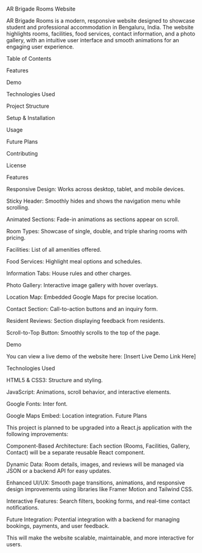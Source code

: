 AR Brigade Rooms Website

AR Brigade Rooms is a modern, responsive website designed to showcase student and professional accommodation in Bengaluru, India. The website highlights rooms, facilities, food services, contact information, and a photo gallery, with an intuitive user interface and smooth animations for an engaging user experience.

Table of Contents

Features

Demo

Technologies Used

Project Structure

Setup & Installation

Usage

Future Plans

Contributing

License

Features

Responsive Design: Works across desktop, tablet, and mobile devices.

Sticky Header: Smoothly hides and shows the navigation menu while scrolling.

Animated Sections: Fade-in animations as sections appear on scroll.

Room Types: Showcase of single, double, and triple sharing rooms with pricing.

Facilities: List of all amenities offered.

Food Services: Highlight meal options and schedules.

Information Tabs: House rules and other charges.

Photo Gallery: Interactive image gallery with hover overlays.

Location Map: Embedded Google Maps for precise location.

Contact Section: Call-to-action buttons and an inquiry form.

Resident Reviews: Section displaying feedback from residents.

Scroll-to-Top Button: Smoothly scrolls to the top of the page.

Demo

You can view a live demo of the website here:
[Insert Live Demo Link Here]

Technologies Used

HTML5 & CSS3: Structure and styling.

JavaScript: Animations, scroll behavior, and interactive elements.

Google Fonts: Inter font.

Google Maps Embed: Location integration.
Future Plans

This project is planned to be upgraded into a React.js application with the following improvements:

Component-Based Architecture: Each section (Rooms, Facilities, Gallery, Contact) will be a separate reusable React component.

Dynamic Data: Room details, images, and reviews will be managed via JSON or a backend API for easy updates.

Enhanced UI/UX: Smooth page transitions, animations, and responsive design improvements using libraries like Framer Motion and Tailwind CSS.

Interactive Features: Search filters, booking forms, and real-time contact notifications.

Future Integration: Potential integration with a backend for managing bookings, payments, and user feedback.

This will make the website scalable, maintainable, and more interactive for users.
